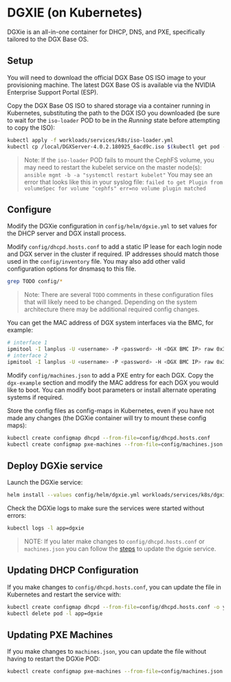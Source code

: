 # DGXIE (on Kubernetes)

DGXie is an all-in-one container for DHCP, DNS, and PXE, specifically tailored to the DGX Base OS.

## Setup

You will need to download the official DGX Base OS ISO image to your provisioning machine. The latest DGX Base OS is available via the NVIDIA Enterprise Support Portal (ESP).

Copy the DGX Base OS ISO to shared storage via a container running in Kubernetes, substituting the path to the DGX ISO you downloaded (be sure to wait for the `iso-loader` POD to be in the *Running* state before attempting to copy the ISO):

```sh
kubectl apply -f workloads/services/k8s/iso-loader.yml
kubectl cp /local/DGXServer-4.0.2.180925_6acd9c.iso $(kubectl get pod -l app=iso-loader -o custom-columns=:metadata.name --no-headers):/data/iso/
```

> Note: If the `iso-loader` POD fails to mount the CephFS volume, you may need to restart the kubelet service on the master node(s): `ansible mgmt -b -a "systemctl restart kubelet"`
> You may see an error that looks like this in your syslog file: `failed to get Plugin from volumeSpec for volume "cephfs" err=no volume plugin matched`

## Configure

Modify the DGXie configuration in `config/helm/dgxie.yml` to set values for the DHCP server and DGX install process.

Modify `config/dhcpd.hosts.conf` to add a static IP lease for each login node and DGX server in the cluster if required. IP addresses should match those used in the `config/inventory` file. You may also add other valid configuration options for dnsmasq to this file.

```sh
grep TODO config/*
```

> Note: There are several `TODO` comments in these configuration files that will likely need to be changed. Depending on the system architecture there may be additional required config changes.

You can get the MAC address of DGX system interfaces via the BMC, for example:

```sh
# interface 1
ipmitool -I lanplus -U <username> -P <password> -H <DGX BMC IP> raw 0x30 0x19 0x00 0x02 | tail -c 18 | tr ' ' ':'
# interface 2
ipmitool -I lanplus -U <username> -P <password> -H <DGX BMC IP> raw 0x30 0x19 0x00 0x12 | tail -c 18 | tr ' ' ':'
```

Modify `config/machines.json` to add a PXE entry for each DGX. Copy the `dgx-example` section and modify the MAC address for each DGX you would like to boot. You can modify boot parameters or install alternate operating systems if required.

Store the config files as config-maps in Kubernetes, even if you have not made any changes (the DGXie container will try to mount these config maps):

```sh
kubectl create configmap dhcpd --from-file=config/dhcpd.hosts.conf
kubectl create configmap pxe-machines --from-file=config/machines.json
```

## Deploy DGXie service

Launch the DGXie service:

```sh
helm install --values config/helm/dgxie.yml workloads/services/k8s/dgxie
```

Check the DGXie logs to make sure the services were started without errors:

```sh
kubectl logs -l app=dgxie
```

> NOTE: If you later make changes to `config/dhcpd.hosts.conf` or `machines.json` you can follow the [steps](#updating-pxe-machines) to update the dgxie service.


## Updating DHCP Configuration

If you make changes to `config/dhcpd.hosts.conf`, you can update the file in Kubernetes and restart the service with:

```sh
kubectl create configmap dhcpd --from-file=config/dhcpd.hosts.conf -o yaml --dry-run | kubectl replace -f -
kubectl delete pod -l app=dgxie
```

## Updating PXE Machines

If you make changes to `machines.json`, you can update the file without having to restart the DGXie POD:

```sh
kubectl create configmap pxe-machines --from-file=config/machines.json -o yaml --dry-run | kubectl replace -f -
```
